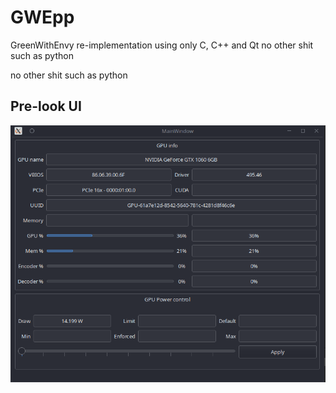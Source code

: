 # GWEpp
GreenWithEnvy re-implementation using only C, C++ and Qt
no other shit such as python

no other shit such as python

## Pre-look UI
![Pre-look](img/pre-look.png)

